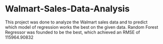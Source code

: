 # Walmart-Sales-Data-Analysis
This project was done to analyze the Walmart sales data and to predict which model of regression works the best on the given data. Random Forest  Regressor was founded to be the best, which achieved an RMSE of 115964.90832
